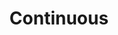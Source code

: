 ---
title: "Continuous"

categories: ['']

tags: ['Continuous']

arwords: 'مستمر'

arexps: []

enwords: ['Continuous']

enexps: []

arlexicons: 'م'

enlexicons: 'C'

authors: ['Ruqayya Roshdy']

translators: ['']

citations: 'تطبيقات الذكاء الاصطناعي في خدمة اللغة العربية'

sources: 'مركز الملك عبدالله بن عبدالعزيز الدولي لخدمة اللغة العربية'

word: "true"

slug: ""
---